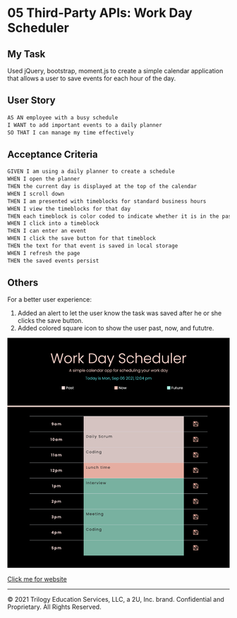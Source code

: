 # 05 Third-Party APIs: Work Day Scheduler

## My Task

Used jQuery, bootstrap, moment.js to create a simple calendar application that allows a user to save events for each hour of the day.

## User Story

```md
AS AN employee with a busy schedule
I WANT to add important events to a daily planner
SO THAT I can manage my time effectively
```

## Acceptance Criteria

```md
GIVEN I am using a daily planner to create a schedule
WHEN I open the planner
THEN the current day is displayed at the top of the calendar
WHEN I scroll down
THEN I am presented with timeblocks for standard business hours
WHEN I view the timeblocks for that day
THEN each timeblock is color coded to indicate whether it is in the past, present, or future
WHEN I click into a timeblock
THEN I can enter an event
WHEN I click the save button for that timeblock
THEN the text for that event is saved in local storage
WHEN I refresh the page
THEN the saved events persist
```

## Others

For a better user experience:

1. Added an alert to let the user know the task was saved after he or she clicks the save button.
2. Added colored square icon to show the user past, now, and fututre.

![index.html screenshot](./screenshot.png)

[Click me for website](https://mt0814.github.io/Week5-Work-Day-Scheduler/)

---

© 2021 Trilogy Education Services, LLC, a 2U, Inc. brand. Confidential and Proprietary. All Rights Reserved.

